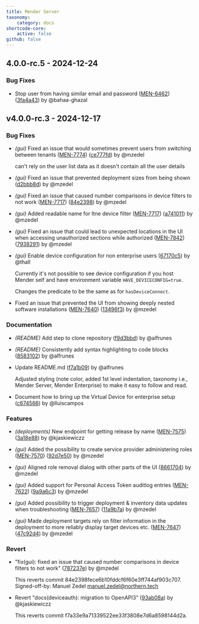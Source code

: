 ```yaml
---
title: Mender Server
taxonomy:
    category: docs
shortcode-core:
    active: false
github: false
---
```



## 4.0.0-rc.5 - 2024-12-24


### Bug Fixes


- Stop user from having similar email and password
([MEN-6462](https://northerntech.atlassian.net/browse/MEN-6462)) ([3fa4a43](https://github.com/mendersoftware/mender-server/commit/3fa4a432780a40fb9b8c37633c7feca6ba3445c5))  by @bahaa-ghazal






## v4.0.0-rc.3 - 2024-12-17


### Bug Fixes


- *(gui)* Fixed an issue that would sometimes prevent users from switching between tenants
([MEN-7774](https://northerntech.atlassian.net/browse/MEN-7774)) ([ce777fd](https://github.com/mendersoftware/mender-server/commit/ce777fdc9ae558a21a630384152152872c94b7a5))  by @mzedel


  can't rely on the user list data as it doesn't contain all the user details

- *(gui)* Fixed an issue that prevented deployment sizes from being shown
 ([d2bbb8d](https://github.com/mendersoftware/mender-server/commit/d2bbb8df54aea9288af6d77944a516a075816928))  by @mzedel

- *(gui)* Fixed an issue that caused number comparisons in device filters to not work
([MEN-7717](https://northerntech.atlassian.net/browse/MEN-7717)) ([84e2398](https://github.com/mendersoftware/mender-server/commit/84e2398fece6b10fddcf6f60e3ff744af903c707))  by @mzedel

- *(gui)* Added readable name for ltne device filter
([MEN-7717](https://northerntech.atlassian.net/browse/MEN-7717)) ([a741011](https://github.com/mendersoftware/mender-server/commit/a74101176c22df69455a9d0634494912e219daab))  by @mzedel

- *(gui)* Fixed an issue that could lead to unexpected locations in the UI when accessing unauthorized sections while authorized
([MEN-7842](https://northerntech.atlassian.net/browse/MEN-7842)) ([7938291](https://github.com/mendersoftware/mender-server/commit/7938291f8ac37c7ee3366c0cf2773e2c0053438f))  by @mzedel

- *(gui)* Enable device configuration for non enterprise users
 ([67170c5](https://github.com/mendersoftware/mender-server/commit/67170c5edb27a1061abf2826234fabab45e4dedf))  by @thall


  Currently it's not possible to see device configuration if you host
  Mender self and have environment variable `HAVE_DEVICECONFIG=true`.
  
  Changes the predicate to be the same as for `hasDeviceConnect`.

- Fixed an issue that prevented the UI from showing deeply nested software installations
([MEN-7640](https://northerntech.atlassian.net/browse/MEN-7640)) ([13496f3](https://github.com/mendersoftware/mender-server/commit/13496f3468fd08dcc9656ba07463eba682cfaff4))  by @mzedel




### Documentation


- *(README)* Add step to clone repository
 ([f9d3bbd](https://github.com/mendersoftware/mender-server/commit/f9d3bbde382bca4592f41e3d6be7e8292dcb221f))  by @alfrunes

- *(README)* Consistently add syntax highlighting to code blocks
 ([8583102](https://github.com/mendersoftware/mender-server/commit/8583102cbbf49882b9a9ab1b80257516ec13dc24))  by @alfrunes

- Update README.md
 ([f7a1b09](https://github.com/mendersoftware/mender-server/commit/f7a1b097726672dd40ed7df17551229c5cf6ce7f))  by @alfrunes


  Adjusted styling (note color, added 1st level indentation,  taxonomy i.e., Mender Server, Mender Enterprise) to make it easy to follow and read.
- Document how to bring up the Virtual Device for enterprise setup
 ([c674566](https://github.com/mendersoftware/mender-server/commit/c674566e6d834c64d6e64d321c6e09b5f2a36259))  by @lluiscampos




### Features


- *(deployments)* New endpoint for getting release by name
([MEN-7575](https://northerntech.atlassian.net/browse/MEN-7575)) ([3a18e88](https://github.com/mendersoftware/mender-server/commit/3a18e880ec5cddedc19ed08949777caedda4350d))  by @kjaskiewiczz

- *(gui)* Added the possibility to create service provider administering roles
([MEN-7570](https://northerntech.atlassian.net/browse/MEN-7570)) ([92d7e50](https://github.com/mendersoftware/mender-server/commit/92d7e50e311d8c88f9847a83cec7b797ef9cebcc))  by @mzedel

- *(gui)* Aligned role removal dialog with other parts of the UI
 ([8661704](https://github.com/mendersoftware/mender-server/commit/866170425bef1f01f3a4a25f0d4e19fe5da94a6e))  by @mzedel

- *(gui)* Added support for Personal Access Token auditlog entries
([MEN-7622](https://northerntech.atlassian.net/browse/MEN-7622)) ([9a9a6c3](https://github.com/mendersoftware/mender-server/commit/9a9a6c3829611c35622e3812db7bbedd9bc9f9e5))  by @mzedel

- *(gui)* Added possibility to trigger deployment & inventory data updates when troubleshooting
([MEN-7657](https://northerntech.atlassian.net/browse/MEN-7657)) ([11a9b7a](https://github.com/mendersoftware/mender-server/commit/11a9b7a57a179c3d9605779b41f6d10b6dbc72fb))  by @mzedel

- *(gui)* Made deployment targets rely on filter information in the deployment to more reliably display target devices etc.
([MEN-7647](https://northerntech.atlassian.net/browse/MEN-7647)) ([47c92d4](https://github.com/mendersoftware/mender-server/commit/47c92d4db494cfc77116258fc2ed7fdca8691400))  by @mzedel





### Revert


- "fix(gui): fixed an issue that caused number comparisons in device filters to not work"
 ([787237e](https://github.com/mendersoftware/mender-server/commit/787237ec8689d96c73beefbc74bcea7b96b274ba))  by @mzedel


  This reverts commit 84e2398fece6b10fddcf6f60e3ff744af903c707.
  Signed-off-by: Manuel Zedel <manuel.zedel@northern.tech>
- Revert "docs(deviceauth): migration to OpenAPI3"
 ([93ab08a](https://github.com/mendersoftware/mender-server/commit/93ab08ab6051aec3508bb550a4455d30ba2a9b56))  by @kjaskiewiczz


  This reverts commit f7a33e9a71339522ee33f3808e7d6a8598144d2a.





